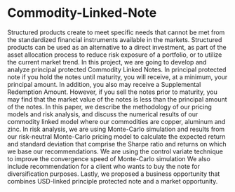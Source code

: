 # Commodity-Linked-Note
Structured products create to meet specific needs that cannot be met from the standardized financial instruments available in the markets. Structured products can be used as an alternative to a direct investment, as part of the asset allocation process to reduce risk exposure of a portfolio, or to utilize the current market trend. In this project, we are going to develop and analyze principal protected Commodity Linked Notes. In principal protected note if you hold the notes until maturity, you will receive, at a minimum, your principal amount.  In addition, you also may receive a Supplemental Redemption Amount.  However, if you sell the notes prior to maturity, you may find that the market value of the notes is less than the principal amount of the notes.
In this paper, we describe the methodology of our pricing models and risk analysis, and discuss the numerical results of our commodity linked model where our commodities are copper, aluminum and zinc. 
       In risk analysis, we are using Monte-Carlo simulation and results from our risk-neutral Monte-Carlo pricing model to calculate the expected return and standard deviation that comprise the Sharpe ratio and returns on which we base our recommendations. We are using the control variate technique to improve the convergence speed of Monte-Carlo simulation We also include recommendation for a client who wants to buy the note for diversification purposes.
Lastly, we proposed a business opportunity that combines USD-linked principle protected note and a market opportunity.
